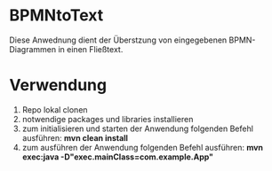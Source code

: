 # BPMNtoText
Diese Anwednung dient der Überstzung von eingegebenen BPMN-Diagrammen in einen Fließtext. 

# Verwendung 
1. Repo lokal clonen
2. notwendige packages und libraries installieren
3. zum initialisieren und starten der Anwendung folgenden Befehl ausführen:  **mvn clean install**
4. zum ausführen der Anwendung folgenden Befehl ausführen: **mvn exec:java -D"exec.mainClass=com.example.App"**
